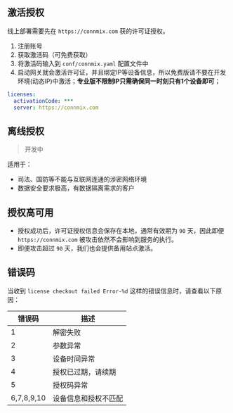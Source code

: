 ## 激活授权

线上部署需要先在 `https://connmix.com` 获的许可证授权。

1. 注册账号
2. 获取激活码（可免费获取）
3. 将激活码输入到 `conf/connmix.yaml` 配置文件中
4. 启动网关就会激活许可证，并且绑定IP等设备信息，所以免费版请不要在开发环境(动态IP)中激活；**专业版不限制IP只需确保同一时刻只有1个设备即可**；

```yaml
licenses:
  activationCode: ***
  server: https://connmix.com
```

## 离线授权

> 开发中

适用于：

- 司法、国防等不能与互联网连通的涉密网络环境
- 数据安全要求极高，有数据隔离需求的客户

## 授权高可用

- 授权成功后，许可证授权信息会保存在本地，通常有效期为 `90` 天，因此即便 `https://connmix.com` 被攻击依然不会影响到服务的执行。
- 即便攻击超过 `90` 天，我们也会提供备用站点激活。

## 错误码

当收到 `license checkout failed Error-%d` 这样的错误信息时，请查看以下原因：

| 错误码        | 描述             |
|------------|----------------|
| 1          | 解密失败           |
| 2          | 参数异常           |
| 3          | 设备时间异常         |
| 4          | 授权已过期，请续期      |
| 5          | 授权码异常          |
| 6,7,8,9,10 | 设备信息和授权不匹配     |
